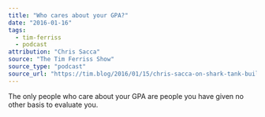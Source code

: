 ```yaml
---
title: "Who cares about your GPA?"
date: "2016-01-16"
tags:
  - tim-ferriss
  - podcast
attribution: "Chris Sacca"
source: "The Tim Ferriss Show"
source_type: "podcast"
source_url: "https://tim.blog/2016/01/15/chris-sacca-on-shark-tank-building-your-business-and-startup-mistakes/"
---
```


The only people who care about your GPA are people you have given no other basis to evaluate you.
